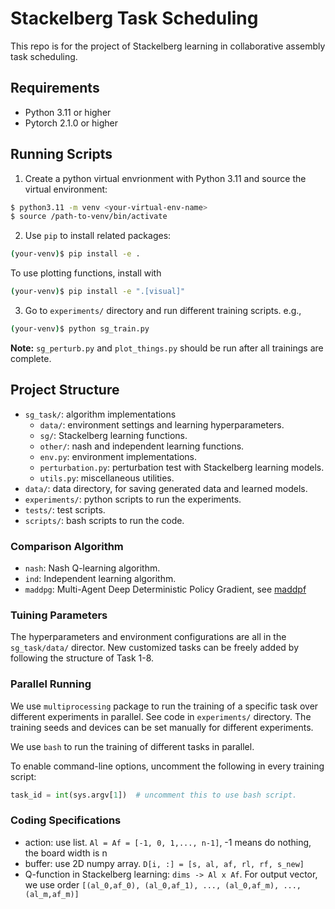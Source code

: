 # Stackelberg Task Scheduling
This repo is for the project of Stackelberg learning in collaborative assembly task scheduling.


## Requirements
- Python 3.11 or higher
- Pytorch 2.1.0 or higher


## Running Scripts
1. Create a python virtual envrionment with Python 3.11 and source the virtual environment: 
```bash
$ python3.11 -m venv <your-virtual-env-name>
$ source /path-to-venv/bin/activate
```
2. Use `pip` to install related packages:
```bash
(your-venv)$ pip install -e .
```
To use plotting functions, install with 
```bash
(your-venv)$ pip install -e ".[visual]"
```
3. Go to `experiments/` directory and run different training scripts. e.g.,
```bash
(your-venv)$ python sg_train.py
```
**Note:** `sg_perturb.py` and `plot_things.py` should be run after all trainings are complete.


## Project Structure
- `sg_task/`: algorithm implementations
    - `data/`: environment settings and learning hyperparameters.
    - `sg/`: Stackelberg learning functions.
    - `other/`: nash and independent learning functions.
    - `env.py`: environment implementations.
    - `perturbation.py`: perturbation test with Stackelberg learning models.
    - `utils.py`: miscellaneous utilities.
- `data/`: data directory, for saving generated data and learned models.
- `experiments/`: python scripts to run the experiments.
- `tests/`: test scripts.
- `scripts/`: bash scripts to run the code.


### Comparison Algorithm
- `nash`: Nash Q-learning algorithm.
- `ind`: Independent learning algorithm.
- `maddpg`: Multi-Agent Deep Deterministic Policy Gradient, see [maddpf](https://github.com/openai/maddpg)


### Tuining Parameters
The hyperparameters and environment configurations are all in the `sg_task/data/` director. New customized tasks can be freely added by following the structure of Task 1-8.


### Parallel Running
We use `multiprocessing` package to run the training of a specific task over different experiments in parallel. See code in `experiments/` directory. The training seeds and devices can be set manually for different experiments.

We use `bash` to run the training of different tasks in parallel. 

To enable command-line options, uncomment the following in every training script:
```python
task_id = int(sys.argv[1])  # uncomment this to use bash script.
```

### Coding Specifications
- action: use list. `Al = Af = [-1, 0, 1,..., n-1]`, -1 means do nothing, the board width is n
- buffer: use 2D numpy array. `D[i, :] = [s, al, af, rl, rf, s_new]`
- Q-function in Stackelberg learning: `dims -> Al x Af`. For output vector, we use order `[(al_0,af_0), (al_0,af_1), ..., (al_0,af_m), ..., (al_m,af_m)]`